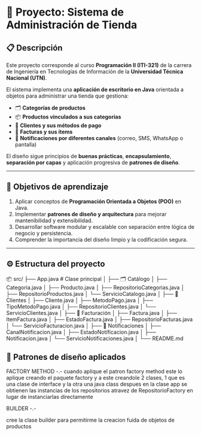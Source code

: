 # 🏪 Proyecto: Sistema de Administración de Tienda

## 📋 Descripción

Este proyecto corresponde al curso **Programación II (ITI-321)** de la carrera de Ingeniería en Tecnologías de Información de la **Universidad Técnica Nacional (UTN)**.

El sistema implementa una **aplicación de escritorio en Java** orientada a objetos para administrar una tienda que gestiona:
- 🗂️ **Categorías de productos**
- 📦 **Productos vinculados a sus categorías**
- 👤 **Clientes y sus métodos de pago**
- 🧾 **Facturas y sus ítems**
- 📢 **Notificaciones por diferentes canales** (correo, SMS, WhatsApp o pantalla)

El diseño sigue principios de **buenas prácticas**, **encapsulamiento**, **separación por capas** y aplicación progresiva de **patrones de diseño**.

---

## 🧠 Objetivos de aprendizaje

1. Aplicar conceptos de **Programación Orientada a Objetos (POO)** en Java.
2. Implementar **patrones de diseño y arquitectura** para mejorar mantenibilidad y extensibilidad.
3. Desarrollar software modular y escalable con separación entre lógica de negocio y persistencia.
4. Comprender la importancia del diseño limpio y la codificación segura.

---

## ⚙️ Estructura del proyecto
📦 src/
├── App.java # Clase principal
│
├── 🗂️ Catálogo
│ ├── Categoria.java
│ ├── Producto.java
│ ├── RepositorioCategorias.java
│ ├── RepositorioProductos.java
│ └── ServicioCatalogo.java
│
├── 👤 Clientes
│ ├── Cliente.java
│ ├── MetodoPago.java
│ ├── TipoMetodoPago.java
│ ├── RepositorioClientes.java
│ └── ServicioClientes.java
│
├── 🧾 Facturación
│ ├── Factura.java
│ ├── ItemFactura.java
│ ├── EstadoFactura.java
│ ├── RepositorioFacturas.java
│ └── ServicioFacturacion.java
│
├── 📢 Notificaciones
│ ├── CanalNotificacion.java
│ ├── EstadoNotificacion.java
│ ├── Notificacion.java
│ └── ServicioNotificaciones.java
│
└── README.md

## 🧩 Patrones de diseño aplicados


FACTORY METHOD -.-
 cuando aplique el patron factory method este lo aplique  creando el paquete factory y a este creandole 2 clases, 1 que es una clase de interface y la otra una java class 
despues en la clase app se obtienen las instancias de los repositorios atravez de RepositorioFactory en lugar de instanciarlas directamente

BUILDER -.-

cree la clase builder para permitirme la creacion fuida de objetos de productos 

